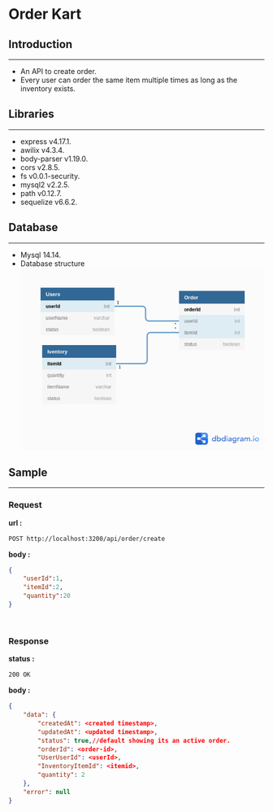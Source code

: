 # Order Kart
## Introduction
---
- An API to create order.
- Every user can order the same item multiple times as
long as the inventory
exists.

## Libraries
---
- express v4.17.1.
- awilix v4.3.4.
- body-parser v1.19.0.
- cors v2.8.5.
- fs v0.0.1-security.
- mysql2 v2.2.5.
- path v0.12.7.
- sequelize v6.6.2.

## Database
---
- Mysql 14.14.
- Database structure
    ![db design](./Reference_resources/Order_Kart.png)
## Sample
---
### Request
**url :**
```sh
POST http://localhost:3200/api/order/create
```
**body :**
```json
{
	"userId":1,
	"itemId":2,
	"quantity":20
}
```
<br/>

### Response
**status :**
```sh
200 OK
```
**body :**
```json
{
    "data": {
        "createdAt": <created timestamp>,
        "updatedAt": <updated timestamp>,
        "status": true,//default showing its an active order.
        "orderId": <order-id>,
        "UserUserId": <userId>,
        "InventoryItemId": <itemid>,
        "quantity": 2
    },
    "error": null
}
```